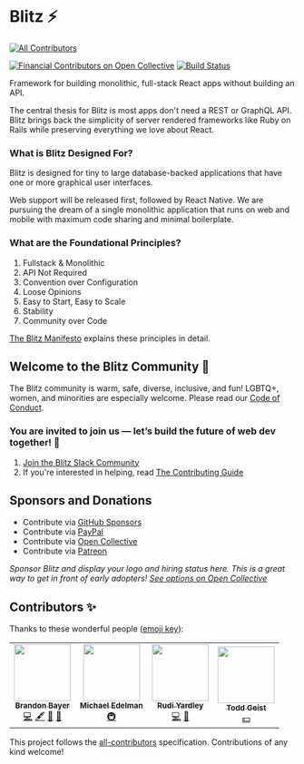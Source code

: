 # Blitz ⚡️

<!-- ALL-CONTRIBUTORS-BADGE:START - Do not remove or modify this section -->
[![All Contributors](https://img.shields.io/badge/all_contributors-4-orange.svg?style=flat-square)](#contributors-)
<!-- ALL-CONTRIBUTORS-BADGE:END -->

[![Financial Contributors on Open Collective](https://opencollective.com/blitzjs/all/badge.svg?label=financial+contributors)](https://opencollective.com/blitzjs) [![Build Status](https://img.shields.io/endpoint.svg?url=https%3A%2F%2Factions-badge.atrox.dev%2Fblitz-js%2Fblitz%2Fbadge%3Fref%3Dcanary&style=flat)](https://actions-badge.atrox.dev/blitz-js/blitz/goto?ref=canary)

Framework for building monolithic, full-stack React apps without building an API.

The central thesis for Blitz is most apps don't need a REST or GraphQL API. Blitz brings back the simplicity of server rendered frameworks like Ruby on Rails while preserving everything we love about React.

### What is Blitz Designed For?

Blitz is designed for tiny to large database-backed applications that have one or more graphical user interfaces.

Web support will be released first, followed by React Native. We are pursuing the dream of a single monolithic application that runs on web and mobile with maximum code sharing and minimal boilerplate.

### What are the Foundational Principles?

1. Fullstack & Monolithic
2. API Not Required
3. Convention over Configuration
4. Loose Opinions
5. Easy to Start, Easy to Scale
6. Stability
7. Community over Code

[The Blitz Manifesto](https://github.com/blitz-js/blitz/blob/canary/MANIFESTO.md) explains these principles in detail.

## Welcome to the Blitz Community 👋

The Blitz community is warm, safe, diverse, inclusive, and fun! LGBTQ+, women, and minorities are especially welcome. Please read our [Code of Conduct](https://github.com/blitz-js/blitz/blob/canary/CODE_OF_CONDUCT.md).

### You are invited to join us — let’s build the future of web dev together! 🤝

1. [Join the Blitz Slack Community](https://slack.blitzjs.com)
2. If you're interested in helping, read [The Contributing Guide](CONTRIBUTING.md)

## Sponsors and Donations

- Contribute via [GitHub Sponsors](https://github.com/sponsors/blitz-js)
- Contribute via [PayPal](https://paypal.me/thebayers)
- Contribute via [Open Collective](https://opencollective.com/blitzjs)
- Contribute via [Patreon](https://patreon.com/flybayer)

_Sponsor Blitz and display your logo and hiring status here. This is a great way to get in front of early adopters! [See options on Open Collective](https://opencollective.com/blitzjs)_

## Contributors ✨

Thanks to these wonderful people ([emoji key](https://allcontributors.org/docs/en/emoji-key)):

<!-- ALL-CONTRIBUTORS-LIST:START - Do not remove or modify this section -->
<!-- prettier-ignore-start -->
<!-- markdownlint-disable -->
<table>
  <tr>
    <td align="center"><a href="https://twitter.com/flybayer"><img src="https://avatars3.githubusercontent.com/u/8813276?v=4" width="100px;" alt=""/><br /><sub><b>Brandon Bayer</b></sub></a><br /><a href="https://github.com/blitz-js/blitz/commits?author=flybayer" title="Code">💻</a> <a href="#content-flybayer" title="Content">🖋</a> <a href="#ideas-flybayer" title="Ideas, Planning, & Feedback">🤔</a> <a href="https://github.com/blitz-js/blitz/pulls?q=is%3Apr+reviewed-by%3Aflybayer" title="Reviewed Pull Requests">👀</a></td>
    <td align="center"><a href="https://fabulas.io"><img src="https://avatars1.githubusercontent.com/u/14793389?v=4" width="100px;" alt=""/><br /><sub><b>Michael Edelman </b></sub></a><br /><a href="#infra-medelman17" title="Infrastructure (Hosting, Build-Tools, etc)">🚇</a></td>
    <td align="center"><a href="https://medium.com/@ryardley"><img src="https://avatars0.githubusercontent.com/u/1256409?v=4" width="100px;" alt=""/><br /><sub><b>Rudi Yardley</b></sub></a><br /><a href="https://github.com/blitz-js/blitz/commits?author=ryardley" title="Code">💻</a> <a href="#ideas-ryardley" title="Ideas, Planning, & Feedback">🤔</a></td>
    <td align="center"><a href="http://www.geistinteractive.com"><img src="https://avatars2.githubusercontent.com/u/316792?v=4" width="100px;" alt=""/><br /><sub><b>Todd Geist</b></sub></a><br /><a href="#financial-toddgeist" title="Financial">💵</a></td>
  </tr>
</table>

<!-- markdownlint-enable -->
<!-- prettier-ignore-end -->
<!-- ALL-CONTRIBUTORS-LIST:END -->

This project follows the [all-contributors](https://github.com/all-contributors/all-contributors) specification. Contributions of any kind welcome!

